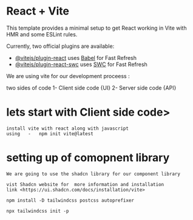 # React + Vite

This template provides a minimal setup to get React working in Vite with HMR and some ESLint rules.

Currently, two official plugins are available:

- [@vitejs/plugin-react](https://github.com/vitejs/vite-plugin-react/blob/main/packages/plugin-react/README.md) uses [Babel](https://babeljs.io/) for Fast Refresh
- [@vitejs/plugin-react-swc](https://github.com/vitejs/vite-plugin-react-swc) uses [SWC](https://swc.rs/) for Fast Refresh


We are using vite for our development proceess :

two sides of code 
1- Client side code {UI}
2-  Server side code {API}


# lets start with Client side code>
    install vite with react along with javascript
    using   -   npm init vite@latest

# setting up of comopnent library
    We are going to use the shadcn library for our component library
    
    vist Shadcn website for  more information and installation 
    link <https://ui.shadcn.com/docs/installation/vite>

    npm install -D tailwindcss postcss autoprefixer

    npx tailwindcss init -p


